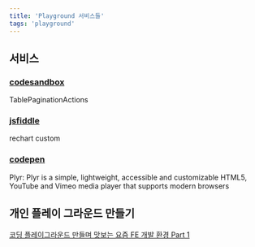 ```yaml
---
title: 'Playground 서비스들'
tags: 'playground'
---
```


## 서비스

### [codesandbox](https://codesandbox.io/dashboard/home)

TablePaginationActions

### [jsfiddle](https://jsfiddle.net/user/fiddles/all/)

rechart custom

### [codepen](https://codepen.io/dashboard/)

Plyr: Plyr is a simple, lightweight, accessible and customizable HTML5, YouTube and Vimeo media player that supports modern browsers

## 개인 플레이 그라운드 만들기

[코딩 플레이그라운드 만들며 맛보는 요즘 FE 개발 환경 Part 1](https://blog.shiren.dev/2021-02-15/?fbclid=IwAR1G-pQHoxRYxSbMrN6E2ikZ9t0haqsNbhUrrQUPqJIlSUr_mQvC1o2stpY)
